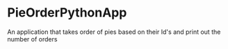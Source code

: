 # PieOrderPythonApp
An application that takes order of pies based on their Id's and print out the number of orders
